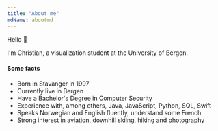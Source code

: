 ```yaml
---
title: "About me"
mdName: aboutmd
---
```


Hello 👋

I'm Christian, a visualization student at the University of Bergen.



#### Some facts
- Born in Stavanger in 1997
- Currently live in Bergen
- Have a Bachelor's Degree in Computer Security
- Experience with, among others, Java, JavaScript, Python, SQL, Swift
- Speaks Norwegian and English fluently, understand some French
- Strong interest in aviation, downhill skiing, hiking and photography